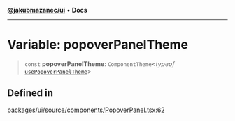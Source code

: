 [**@jakubmazanec/ui**](../README.md) • **Docs**

---

# Variable: popoverPanelTheme

> `const` **popoverPanelTheme**: `ComponentTheme`\<_typeof_
> [`usePopoverPanelTheme`](../functions/usePopoverPanelTheme.md)\>

## Defined in

[packages/ui/source/components/PopoverPanel.tsx:62](https://github.com/jakubmazanec/tools/blob/d628f137f5fc7b1bea261e1e59d468d8339ed884/packages/ui/source/components/PopoverPanel.tsx#L62)
